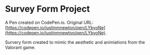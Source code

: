 # Survey Form Project

A Pen created on CodePen.io. Original URL: [https://codepen.io/justinmnewton/pen/LYbyoNe](https://codepen.io/justinmnewton/pen/LYbyoNe).

Survery form created to mimic the aesthetic and animiations from the Valorant game.
